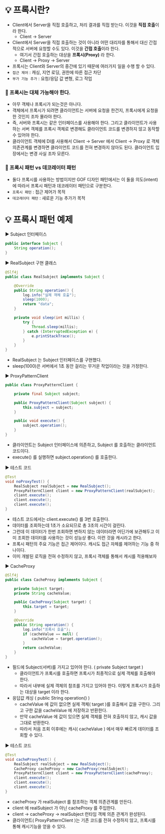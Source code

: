 # 💡 프록시란?
- Client에서 Server을 직접 호출하고, 처리 결과를 직접 받는다. 이것을 **직접 호출**이라 한다.
    - Client -> Server
- Client에서 Server을 직접 호출하는 것이 아니라 어떤 대리자를 통해서 대신 간접적으로 서버에 요청할 수도 있다. 이것을 **간접 호출**이라 한다.
  - 여기서 간접 호출하는 대상을 **프록시(Proxy)** 라 한다.
  - Client -> Proxy -> Server
- 프록시는 Client와 Server의 중간에 있기 때문에 여러가지 일을 수행 할 수 있다.
- `접근 제어` : 캐싱, 지연 로딩, 권한에 따른 접근 차단
- `부가 기능 추가` : 요청/응답 값 변형, 로그 작업

### 📌 프록시는 대체 가능해야 한다.
- 아무 객체나 프록시가 되는것은 아니다.
- 객체에서 프록시가 되려면 클라이언트는 서버에 요청을 한건지, 프록시에게 요청을 한 것인지 조차 몰라야 한다.
- 즉, 서버와 프록시는 같은 인터페이스를 사용해야 한다. 그리고 클라이언트가 사용하는 서버 객체를 프록시 객체로 변경해도 클라이언트 코드를 변경하지 않고 동작할 수 있어야 한다.
- 클라이언트 객체에 DI를 사용해서 Client -> Server 에서 Client -> Proxy 로 객체 의존관계를 변경하면 클라이언트 코드를 전혀 변경하지 않아도 된다. 클라이언트 입장에서는 변경 사실 조차 모른다.

### 📌 프록시 패턴 vs 데코레이터 패턴
- 둘다 프록시를 사용하는 방법이지만 GOF 디자인 패턴에서는 이 둘을 의도(intent)에 따라서 프록시 패턴과 데코레이터 패턴으로 구분한다.
- `프록시 패턴` : 접근 제어가 목적
- `데코레이터 패턴` : 새로운 기능 추가가 목적

# 💡 프록시 패턴 예제
▶️ Subject 인터페이스
```java
public interface Subject {
    String operation();
}
```

▶️ RealSubject 구현 클래스
```java
@Slf4j
public class RealSubject implements Subject {

    @Override
    public String operation() {
        log.info("실제 객체 호출");
        sleep(1000);
        return "data";
    }

    private void sleep(int millis) {
        try {
            Thread.sleep(millis);
        } catch (InterruptedException e) {
            e.printStackTrace();
        }
    }
}
```
- RealSubject 는 Subject 인터페이스를 구현했다.
- sleep(1000)은 서버에서 1초 동안 걸리는 무거운 작업이라는 것을 가정한다.

▶️ ProxyPatternClient
```java
public class ProxyPatternClient {

    private final Subject subject;

    public ProxyPatternClient(Subject subject) {
        this.subject = subject;
    }

    public void execute() {
        subject.operation();
    }
}
```
- 클라이언트는 Subject 인터페이스에 의존하고, Subject 를 호출하는 클라이언트 코드이다.
- execute() 를 실행하면 subject.operation() 를 호출한다.

▶️ 테스트 코드
```java
@Test
void noProxyTest() {
    RealSubject realSubject = new RealSubject();
    ProxyPatternClient client = new ProxyPatternClient(realSubject);
    client.execute();
    client.execute();
    client.execute();
}
```
- 테스트 코드에서는 client.execute() 를 3번 호출한다.
- 데이터를 조회하는데 1초가 소요되므로 총 3초의 시간이 걸린다.
- 그런데 이 데이터가 한번 조회하면 변하지 않는 데이터라면 어딘가에 보관해두고 이미 조회한 데이터를 사용하는 것이 성능상 좋다. 이런 것을 캐시라고 한다.
- 프록시 패턴의 주요 기능은 접근 제어이다. 캐시도 접근 자체를 제어하는 기능 중 하나이다.
- 이미 개발된 로직을 전혀 수정하지 않고, 프록시 객체를 통해서 캐시를 적용해보자

▶️ CacheProxy
```java
@Slf4j
public class CacheProxy implements Subject {

    private Subject target;
    private String cacheValue;

    public CacheProxy(Subject target) {
        this.target = target;
    }

    @Override
    public String operation() {
        log.info("프록시 호출");
        if (cacheValue == null) {
            cacheValue = target.operation();
        }
        return cacheValue;
    }
}
```
- 필드에 Subject(서버)를 가지고 있어야 한다. ( private Subject target )
  - 클라이언트가 프록시를 호출하면 프록시가 최종적으로 실제 객체를 호출해야 한다.
  - 따라서 내부에 실제 객체의 참조를 가지고 있어야 한다. 이렇게 프록시가 호출하는 대상을 target 이라 한다.
- 응답값 캐싱 ( public String operation() )
  - cacheValue 에 값이 없으면 실제 객체( target )를 호출해서 값을 구한다. 그리고 구한 값을 cacheValue 에 저장하고 반환한다.
  - 만약 cacheValue 에 값이 있으면 실제 객체를 전혀 호출하지 않고, 캐시 값을 그대로 반환한다.
  - 따라서 처음 조회 이후에는 캐시( cacheValue ) 에서 매우 빠르게 데이터를 조회할 수 있다.

▶️ 테스트 코드
```java
@Test
void cacheProxyTest() {
    RealSubject realSubject = new RealSubject();
    CacheProxy cacheProxy = new CacheProxy(realSubject);
    ProxyPatternClient client = new ProxyPatternClient(cacheProxy);
    client.execute();
    client.execute();
    client.execute();
}
```
- cacheProxy 가 realSubject 를 참조하는 객체 의존관계를 만든다.
- client 에 realSubject 가 아닌 cacheProxy 를 주입한다.
- client -> cacheProxy -> realSubject 런타임 객체 의존 관계가 완성된다.
- 클라이언트( ProxyPatternClient )는 기존 코드를 전혀 수정하지 않고, 프록시를 통해 캐시기능을 얻을 수 있다.
